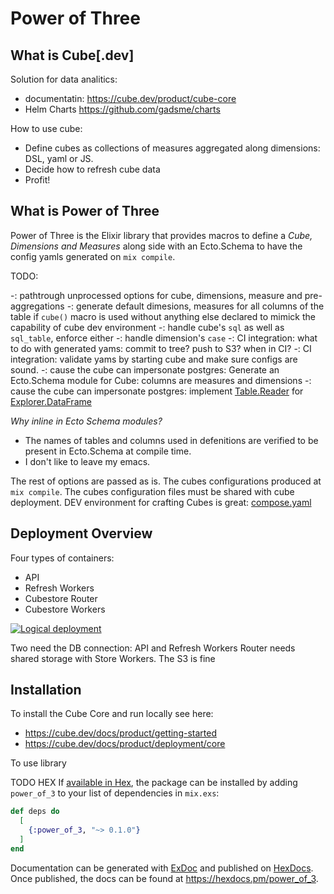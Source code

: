# Power of Three

## What is Cube[.dev]

Solution for data analitics:
 - documentatin: https://cube.dev/product/cube-core
 - Helm Charts https://github.com/gadsme/charts

How to use cube:
 - Define cubes as collections of measures aggregated along dimensions: DSL, yaml or JS.
 - Decide how to refresh cube data
 - Profit!

## What is Power of Three

Power of Three is the Elixir library that provides macros to define a _Cube, Dimensions and Measures_ along side with an Ecto.Schema to have the config yamls generated on `mix compile`.

TODO:

-: pathtrough unprocessed options for cube, dimensions, measure and pre-aggregations
-: generate default dimesions, measures for all columns of the table if `cube()` macro is used without anything else declared to mimick the capability of cube dev environment
-: handle cube's `sql` as well as `sql_table`, enforce either
-: handle dimension's `case`
-: CI integration: what to do with generated yams: commit to tree? push to S3? when in CI?
-: CI integration: validate yams by starting cube and make sure configs are sound.
-: cause the cube can impersonate postgres: Generate an Ecto.Schema module for Cube: columns are measures and dimensions
-: cause the cube can impersonate postgres: implement [Table.Reader](https://hexdocs.pm/table/Table.Reader.html) for [Explorer.DataFrame](https://cigrainger.com/introducing-explorer/)

_Why inline in Ecto Schema modules?_

  - The names of tables and columns used in defenitions are verified to be present in Ecto.Schema at compile time.
  - I don't like to leave my emacs.

The rest of options are passed as is. The cubes configurations produced at `mix compile`. The cubes configuration files must be shared with cube deployment. DEV environment for crafting Cubes is great: [compose.yaml](./compose.yml)

## Deployment Overview

Four types of containers:
  - API
  - Refresh Workers
  - Cubestore Router
  - Cubestore Workers

[![Logical deployment](https://ucarecdn.com/b4695d0a-46a9-4552-93f8-71309de51a43/)](https://cube.dev/docs/product/deployment)

Two need the DB connection: API and Refresh Workers
Router needs shared storage with Store Workers. The S3 is fine

## Installation

To install the Cube Core and run locally see here:
  - https://cube.dev/docs/product/getting-started
  - https://cube.dev/docs/product/deployment/core

To use library

TODO HEX
If [available in Hex](https://hex.pm/docs/publish), the package can be installed
by adding `power_of_3` to your list of dependencies in `mix.exs`:

```elixir
def deps do
  [
    {:power_of_3, "~> 0.1.0"}
  ]
end
```

Documentation can be generated with [ExDoc](https://github.com/elixir-lang/ex_doc)
and published on [HexDocs](https://hexdocs.pm). Once published, the docs can
be found at <https://hexdocs.pm/power_of_3>.


